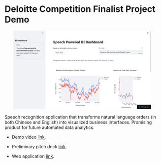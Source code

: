 # Deloitte Competition Finalist Project Demo

<p align="center"><img width="89%" src="assets/desktop.png"/></p>

Speech recognition application that transforms natural language orders (in both Chinese and English) into visualized business interfaces. Promising product for future automated data analytics.

* Demo video [link](https://drive.google.com/file/d/1zDA6gcEUT7V5F9_qN4k3h8GCqpRL0YdP/view?usp=sharing). 

* Preliminary pitch deck [link](https://docs.google.com/presentation/d/1uuumPO_dkBrCPFkgZ3M-nm9bKmEIWgAXfAKW-hqkC6I/edit?usp=sharing). 

* Web application [link]().

